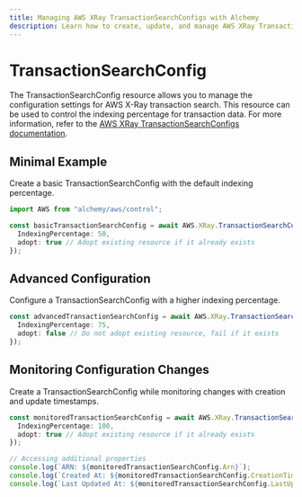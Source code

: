```yaml
---
title: Managing AWS XRay TransactionSearchConfigs with Alchemy
description: Learn how to create, update, and manage AWS XRay TransactionSearchConfigs using Alchemy Cloud Control.
---
```


# TransactionSearchConfig

The TransactionSearchConfig resource allows you to manage the configuration settings for AWS X-Ray transaction search. This resource can be used to control the indexing percentage for transaction data. For more information, refer to the [AWS XRay TransactionSearchConfigs documentation](https://docs.aws.amazon.com/xray/latest/userguide/).

## Minimal Example

Create a basic TransactionSearchConfig with the default indexing percentage.

```ts
import AWS from "alchemy/aws/control";

const basicTransactionSearchConfig = await AWS.XRay.TransactionSearchConfig("basic-config", {
  IndexingPercentage: 50,
  adopt: true // Adopt existing resource if it already exists
});
```

## Advanced Configuration

Configure a TransactionSearchConfig with a higher indexing percentage.

```ts
const advancedTransactionSearchConfig = await AWS.XRay.TransactionSearchConfig("advanced-config", {
  IndexingPercentage: 75,
  adopt: false // Do not adopt existing resource, fail if it exists
});
```

## Monitoring Configuration Changes

Create a TransactionSearchConfig while monitoring changes with creation and update timestamps.

```ts
const monitoredTransactionSearchConfig = await AWS.XRay.TransactionSearchConfig("monitored-config", {
  IndexingPercentage: 100,
  adopt: true // Adopt existing resource if it already exists
});

// Accessing additional properties
console.log(`ARN: ${monitoredTransactionSearchConfig.Arn}`);
console.log(`Created At: ${monitoredTransactionSearchConfig.CreationTime}`);
console.log(`Last Updated At: ${monitoredTransactionSearchConfig.LastUpdateTime}`);
```